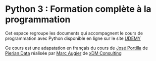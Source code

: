 # Python 3 : Formation complète à la programmation

Cet espace regroupe les documents qui accompagnent le cours de programmation avec Python disponible en ligne sur le site [UDEMY](https://www.udemy.com/course/1067008) 

Ce cours est une adapatation en français du cours de [José Portilla](https://www.udemy.com/user/joseportilla/) de [Pierian Data](https://www.udemy.com/user/pierian-data-international/) réalisée par [Marc Augier](https://www.udemy.com/user/marcaugier/) de [xDM Consulting](http://www.xdm-consulting.fr/formation/formations-udemy/)
